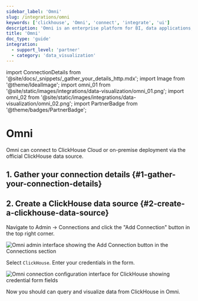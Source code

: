 ```yaml
---
sidebar_label: 'Omni'
slug: /integrations/omni
keywords: ['clickhouse', 'Omni', 'connect', 'integrate', 'ui']
description: 'Omni is an enterprise platform for BI, data applications, and embedded analytics that helps you explore and share insights in real time.'
title: 'Omni'
doc_type: 'guide'
integration:
  - support_level: 'partner'
  - category: 'data_visualization'
---
```


import ConnectionDetails from '@site/docs/_snippets/_gather_your_details_http.mdx';
import Image from '@theme/IdealImage';
import omni_01 from '@site/static/images/integrations/data-visualization/omni_01.png';
import omni_02 from '@site/static/images/integrations/data-visualization/omni_02.png';
import PartnerBadge from '@theme/badges/PartnerBadge';

# Omni

<PartnerBadge/>

Omni can connect to ClickHouse Cloud or on-premise deployment via the official ClickHouse data source.

## 1. Gather your connection details {#1-gather-your-connection-details}

<ConnectionDetails />

## 2. Create a ClickHouse data source {#2-create-a-clickhouse-data-source}

Navigate to Admin -> Connections and click the "Add Connection" button in the top right corner.

<Image size="lg" img={omni_01} alt="Omni admin interface showing the Add Connection button in the Connections section" border />
<br/>

Select `ClickHouse`. Enter your credentials in the form.

<Image size="lg" img={omni_02} alt="Omni connection configuration interface for ClickHouse showing credential form fields" border />
<br/>

Now you should can query and visualize data from ClickHouse in Omni.

